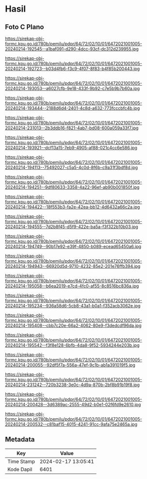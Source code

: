# Hasil

## Foto C Plano

https://sirekap-obj-formc.kpu.go.id/780b/pemilu/pdpr/64/72/02/10/01/6472021001005-20240214-192545--a1baf091-d290-4dcc-93cf-dc312d239955.jpg

https://sirekap-obj-formc.kpu.go.id/780b/pemilu/pdpr/64/72/02/10/01/6472021001005-20240214-192723--b03d4fb6-f3c9-4f07-8f83-b4f85b200443.jpg

https://sirekap-obj-formc.kpu.go.id/780b/pemilu/pdpr/64/72/02/10/01/6472021001005-20240214-193053--a6027cfb-9e18-433f-9b92-c7e5b9b7b60a.jpg

https://sirekap-obj-formc.kpu.go.id/780b/pemilu/pdpr/64/72/02/10/01/6472021001005-20240214-193444--2188d6d4-2401-4c8d-a632-773fcccbfc4b.jpg

https://sirekap-obj-formc.kpu.go.id/780b/pemilu/pdpr/64/72/02/10/01/6472021001005-20240214-231013--2b3ddb16-f821-4ab7-bd08-600a059a33f7.jpg

https://sirekap-obj-formc.kpu.go.id/780b/pemilu/pdpr/64/72/02/10/01/6472021001005-20240214-193921--dcf13a15-7eb9-4905-af88-021c4cc6e586.jpg

https://sirekap-obj-formc.kpu.go.id/780b/pemilu/pdpr/64/72/02/10/01/6472021001005-20240214-194113--75492027-c5a5-4c0d-8f6b-c9a31f3bdf8d.jpg

https://sirekap-obj-formc.kpu.go.id/780b/pemilu/pdpr/64/72/02/10/01/6472021001005-20240214-194251--9df80633-3358-4a22-96ef-ab90b001850f.jpg

https://sirekap-obj-formc.kpu.go.id/780b/pemilu/pdpr/64/72/02/10/01/6472021001005-20240214-194422--18f553b3-fa2e-42ea-bb12-4d6432a66c2a.jpg

https://sirekap-obj-formc.kpu.go.id/780b/pemilu/pdpr/64/72/02/10/01/6472021001005-20240214-194555--7d2b8f45-d5f9-422e-ba5a-f3f322b10b03.jpg

https://sirekap-obj-formc.kpu.go.id/780b/pemilu/pdpr/64/72/02/10/01/6472021001005-20240214-194749--90b17e92-e39f-4850-b089-ecead65450a6.jpg

https://sirekap-obj-formc.kpu.go.id/780b/pemilu/pdpr/64/72/02/10/01/6472021001005-20240214-194943--66920d5d-9710-4232-85e2-201e76ffb394.jpg

https://sirekap-obj-formc.kpu.go.id/780b/pemilu/pdpr/64/72/02/10/01/6472021001005-20240214-195058--b6ea2019-e7cd-4fc0-af55-8c8516bc836a.jpg

https://sirekap-obj-formc.kpu.go.id/780b/pemilu/pdpr/64/72/02/10/01/6472021001005-20240214-195234--936a58d6-5cb8-43a1-b0a1-f352acb3062e.jpg

https://sirekap-obj-formc.kpu.go.id/780b/pemilu/pdpr/64/72/02/10/01/6472021001005-20240214-195408--cbb7c20e-66a2-4062-80e9-f3dedcdf96da.jpg

https://sirekap-obj-formc.kpu.go.id/780b/pemilu/pdpr/64/72/02/10/01/6472021001005-20240214-195542--f3f8e128-6bfb-4da8-9f52-5934244e203b.jpg

https://sirekap-obj-formc.kpu.go.id/780b/pemilu/pdpr/64/72/02/10/01/6472021001005-20240214-200055--92df5f7a-556a-47ef-9c1b-ab1a391019f5.jpg

https://sirekap-obj-formc.kpu.go.id/780b/pemilu/pdpr/64/72/02/10/01/6472021001005-20240214-231242--720b3238-3e0c-4d9a-870b-2bf8b91b19f8.jpg

https://sirekap-obj-formc.kpu.go.id/780b/pemilu/pdpr/64/72/02/10/01/6472021001005-20240214-200428--3d6389ac-2555-49d2-b0e1-02f6fd9e2610.jpg

https://sirekap-obj-formc.kpu.go.id/780b/pemilu/pdpr/64/72/02/10/01/6472021001005-20240214-200532--c81baf15-4015-4241-91cc-9afa75e2465a.jpg


## Metadata

| Key        | Value               |
| ---------- | ------------------- |
| Time Stamp | 2024-02-17 13:05:41 |
| Kode Dapil | 6401                |



